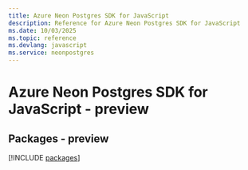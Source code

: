```yaml
---
title: Azure Neon Postgres SDK for JavaScript
description: Reference for Azure Neon Postgres SDK for JavaScript
ms.date: 10/03/2025
ms.topic: reference
ms.devlang: javascript
ms.service: neonpostgres
---
```

# Azure Neon Postgres SDK for JavaScript - preview
## Packages - preview
[!INCLUDE [packages](neon-postgres-index.md)]